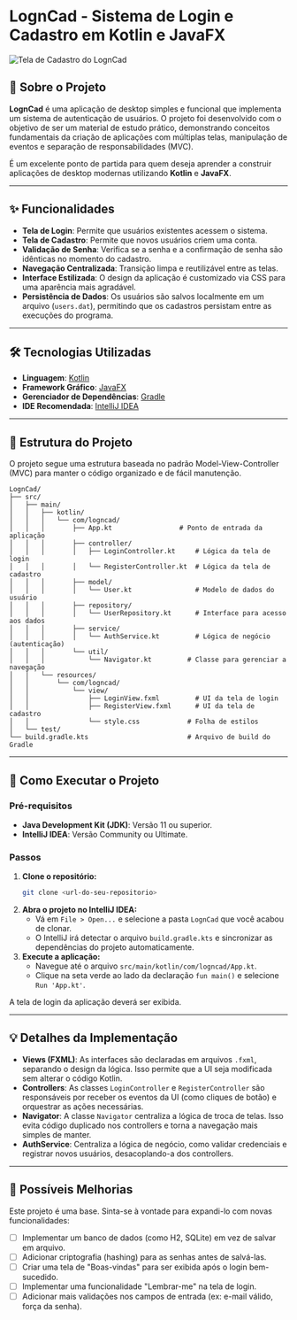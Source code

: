 # LognCad - Sistema de Login e Cadastro em Kotlin e JavaFX

![Tela de Cadastro do LognCad](https://i.imgur.com/uG9w79s.png)

## 📖 Sobre o Projeto

**LognCad** é uma aplicação de desktop simples e funcional que implementa um sistema de autenticação de usuários. O projeto foi desenvolvido com o objetivo de ser um material de estudo prático, demonstrando conceitos fundamentais da criação de aplicações com múltiplas telas, manipulação de eventos e separação de responsabilidades (MVC).

É um excelente ponto de partida para quem deseja aprender a construir aplicações de desktop modernas utilizando **Kotlin** e **JavaFX**.

---

## ✨ Funcionalidades

* **Tela de Login**: Permite que usuários existentes acessem o sistema.
* **Tela de Cadastro**: Permite que novos usuários criem uma conta.
* **Validação de Senha**: Verifica se a senha e a confirmação de senha são idênticas no momento do cadastro.
* **Navegação Centralizada**: Transição limpa e reutilizável entre as telas.
* **Interface Estilizada**: O design da aplicação é customizado via CSS para uma aparência mais agradável.
* **Persistência de Dados**: Os usuários são salvos localmente em um arquivo (`users.dat`), permitindo que os cadastros persistam entre as execuções do programa.

---

## 🛠️ Tecnologias Utilizadas

* **Linguagem**: [Kotlin](https://kotlinlang.org/)
* **Framework Gráfico**: [JavaFX](https://openjfx.io/)
* **Gerenciador de Dependências**: [Gradle](https://gradle.org/)
* **IDE Recomendada**: [IntelliJ IDEA](https://www.jetbrains.com/idea/)

---

## 📂 Estrutura do Projeto

O projeto segue uma estrutura baseada no padrão Model-View-Controller (MVC) para manter o código organizado e de fácil manutenção.

```
LognCad/
├── src/
│   ├── main/
│   │   ├── kotlin/
│   │   │   └── com/logncad/
│   │   │       ├── App.kt                 # Ponto de entrada da aplicação
│   │   │       ├── controller/
│   │   │       │   ├── LoginController.kt     # Lógica da tela de login
│   │   │       │   └── RegisterController.kt  # Lógica da tela de cadastro
│   │   │       ├── model/
│   │   │       │   └── User.kt                # Modelo de dados do usuário
│   │   │       ├── repository/
│   │   │       │   └── UserRepository.kt      # Interface para acesso aos dados
│   │   │       ├── service/
│   │   │       │   └── AuthService.kt         # Lógica de negócio (autenticação)
│   │   │       └── util/
│   │   │           └── Navigator.kt         # Classe para gerenciar a navegação
│   │   └── resources/
│   │       └── com/logncad/
│   │           └── view/
│   │               ├── LoginView.fxml         # UI da tela de login
│   │               ├── RegisterView.fxml      # UI da tela de cadastro
│   │               └── style.css            # Folha de estilos
│   └── test/
└── build.gradle.kts                         # Arquivo de build do Gradle
```

---

## 🚀 Como Executar o Projeto

### Pré-requisitos

* **Java Development Kit (JDK)**: Versão 11 ou superior.
* **IntelliJ IDEA**: Versão Community ou Ultimate.

### Passos

1.  **Clone o repositório:**
    ```bash
    git clone <url-do-seu-repositorio>
    ```
2.  **Abra o projeto no IntelliJ IDEA:**
    * Vá em `File > Open...` e selecione a pasta `LognCad` que você acabou de clonar.
    * O IntelliJ irá detectar o arquivo `build.gradle.kts` e sincronizar as dependências do projeto automaticamente.
3.  **Execute a aplicação:**
    * Navegue até o arquivo `src/main/kotlin/com/logncad/App.kt`.
    * Clique na seta verde ao lado da declaração `fun main()` e selecione `Run 'App.kt'`.

A tela de login da aplicação deverá ser exibida.

---

## 💡 Detalhes da Implementação

* **Views (FXML)**: As interfaces são declaradas em arquivos `.fxml`, separando o design da lógica. Isso permite que a UI seja modificada sem alterar o código Kotlin.
* **Controllers**: As classes `LoginController` e `RegisterController` são responsáveis por receber os eventos da UI (como cliques de botão) e orquestrar as ações necessárias.
* **Navigator**: A classe `Navigator` centraliza a lógica de troca de telas. Isso evita código duplicado nos controllers e torna a navegação mais simples de manter.
* **AuthService**: Centraliza a lógica de negócio, como validar credenciais e registrar novos usuários, desacoplando-a dos controllers.

---

## 🌱 Possíveis Melhorias

Este projeto é uma base. Sinta-se à vontade para expandi-lo com novas funcionalidades:

* [ ] Implementar um banco de dados (como H2, SQLite) em vez de salvar em arquivo.
* [ ] Adicionar criptografia (hashing) para as senhas antes de salvá-las.
* [ ] Criar uma tela de "Boas-vindas" para ser exibida após o login bem-sucedido.
* [ ] Implementar uma funcionalidade "Lembrar-me" na tela de login.
* [ ] Adicionar mais validações nos campos de entrada (ex: e-mail válido, força da senha).
